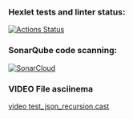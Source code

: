 ### Hexlet tests and linter status:
[![Actions Status](https://github.com/lawyer-arch/python-project-50/actions/workflows/hexlet-check.yml/badge.svg)](https://github.com/lawyer-arch/python-project-50/actions)


### SonarQube code scanning:
[![SonarCloud](https://sonarcloud.io/api/project_badges/measure?project=lawyer-arch_python-project-50&metric=alert_status)](https://sonarcloud.io/summary/new_code?id=lawyer-arch_python-project-50)


### VIDEO File asciinema

[video test_json_recursion.cast](https://asciinema.org/a/Zd5PvHZOn8ObyNgXsqTSOp1l2)